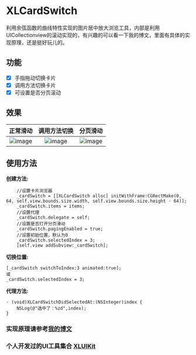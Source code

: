 # XLCardSwitch

利用余弦函数的曲线特性实现的图片居中放大浏览工具，内部是利用UICollectionview的滚动实现的，有兴趣的可以看一下我的博文，里面有具体的实现原理，还是挺好玩儿的。

## 功能

- [x] 手指拖动切换卡片
- [x] 调用方法切换卡片
- [x] 可设置是否分页滚动

## 效果 

|正常滑动|调用方法切换|分页滑动|
|:---:|:---:|:---:|
|![image](https://github.com/mengxianliang/XLCardSwitch/blob/master/GIF/3.gif)|![image](https://github.com/mengxianliang/XLCardSwitch/blob/master/GIF/2.gif)|![image](https://github.com/mengxianliang/XLCardSwitch/blob/master/GIF/1.gif)|

## 使用方法 

**创建方法:**

```objc
    //设置卡片浏览器
    _cardSwitch = [[XLCardSwitch alloc] initWithFrame:CGRectMake(0, 64, self.view.bounds.size.width, self.view.bounds.size.height - 64)];
    _cardSwitch.items = items;
    //设置代理
    _cardSwitch.delegate = self;
    //设置是否打开分页滑动
    _cardSwitch.pagingEnabled = true;
    //设置初始位置，默认为0
    _cardSwitch.selectedIndex = 3;
    [self.view addSubview:_cardSwitch];
```

**切换位置:**

```objc
[_cardSwitch switchToIndex:3 animated:true];
或
_cardSwitch.selectedIndex = 3;
```

**代理方法:**

```objc
- (void)XLCardSwitchDidSelectedAt:(NSInteger)index {
    NSLog(@"选中了：%zd",index);
}
```

### 实现原理请参考[我的博文](http://blog.csdn.net/u013282507/article/details/54136812) 

### 个人开发过的UI工具集合 [XLUIKit](https://github.com/mengxianliang/XLUIKit)

